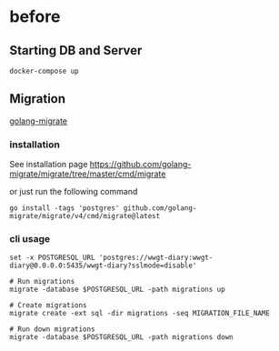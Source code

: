 # before

## Starting DB and Server

```shell
docker-compose up
```

## Migration

[golang-migrate](https://github.com/golang-migrate/migrate)

### installation

See installation page https://github.com/golang-migrate/migrate/tree/master/cmd/migrate

or just run the following command

```
go install -tags 'postgres' github.com/golang-migrate/migrate/v4/cmd/migrate@latest
```

### cli usage

```shell
set -x POSTGRESQL_URL 'postgres://wwgt-diary:wwgt-diary@0.0.0.0:5435/wwgt-diary?sslmode=disable'

# Run migrations
migrate -database $POSTGRESQL_URL -path migrations up

# Create migrations
migrate create -ext sql -dir migrations -seq MIGRATION_FILE_NAME

# Run down migrations
migrate -database $POSTGRESQL_URL -path migrations down
```

